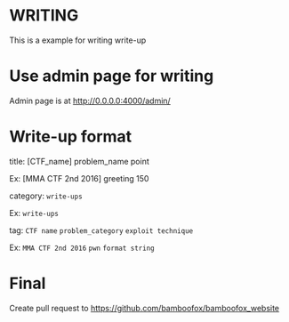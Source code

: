 # WRITING

This is a example for writing write-up

# Use admin page for writing 

Admin page is at http://0.0.0.0:4000/admin/

# Write-up format

title: [CTF_name] problem_name point

Ex: [MMA CTF 2nd 2016] greeting 150

category: `write-ups`

Ex: `write-ups` 

tag: `CTF name` `problem_category` `exploit technique`

Ex: `MMA CTF 2nd 2016` `pwn` `format string`

# Final

Create pull request to https://github.com/bamboofox/bamboofox_website


